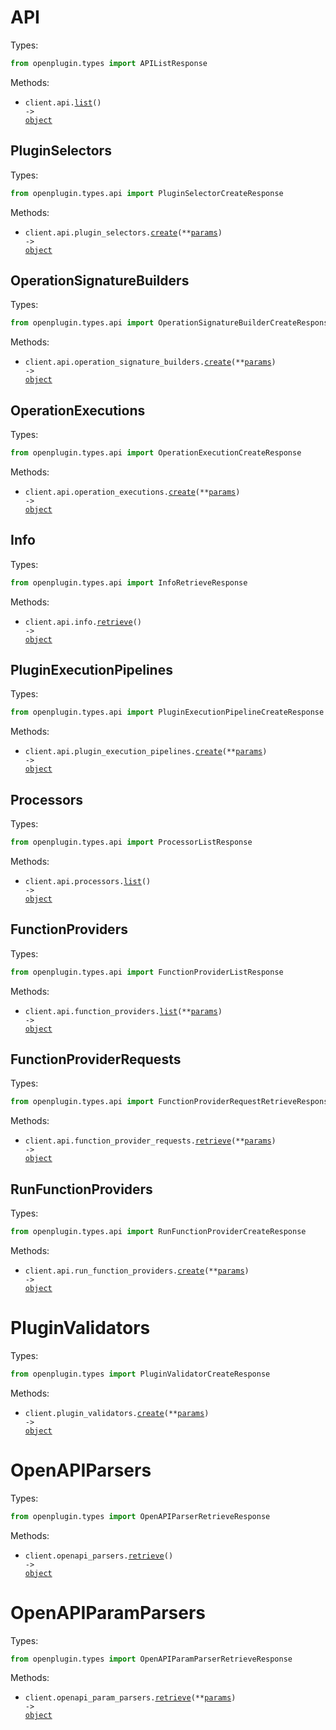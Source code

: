 # API

Types:

```python
from openplugin.types import APIListResponse
```

Methods:

- <code title="get /api/">client.api.<a href="./src/openplugin/resources/api/api.py">list</a>() -> <a href="./src/openplugin/types/api_list_response.py">object</a></code>

## PluginSelectors

Types:

```python
from openplugin.types.api import PluginSelectorCreateResponse
```

Methods:

- <code title="post /api/plugin-selector">client.api.plugin_selectors.<a href="./src/openplugin/resources/api/plugin_selectors.py">create</a>(\*\*<a href="src/openplugin/types/api/plugin_selector_create_params.py">params</a>) -> <a href="./src/openplugin/types/api/plugin_selector_create_response.py">object</a></code>

## OperationSignatureBuilders

Types:

```python
from openplugin.types.api import OperationSignatureBuilderCreateResponse
```

Methods:

- <code title="post /api/operation-signature-builder">client.api.operation_signature_builders.<a href="./src/openplugin/resources/api/operation_signature_builders.py">create</a>(\*\*<a href="src/openplugin/types/api/operation_signature_builder_create_params.py">params</a>) -> <a href="./src/openplugin/types/api/operation_signature_builder_create_response.py">object</a></code>

## OperationExecutions

Types:

```python
from openplugin.types.api import OperationExecutionCreateResponse
```

Methods:

- <code title="post /api/operation-execution">client.api.operation_executions.<a href="./src/openplugin/resources/api/operation_executions.py">create</a>(\*\*<a href="src/openplugin/types/api/operation_execution_create_params.py">params</a>) -> <a href="./src/openplugin/types/api/operation_execution_create_response.py">object</a></code>

## Info

Types:

```python
from openplugin.types.api import InfoRetrieveResponse
```

Methods:

- <code title="get /api/info">client.api.info.<a href="./src/openplugin/resources/api/info.py">retrieve</a>() -> <a href="./src/openplugin/types/api/info_retrieve_response.py">object</a></code>

## PluginExecutionPipelines

Types:

```python
from openplugin.types.api import PluginExecutionPipelineCreateResponse
```

Methods:

- <code title="post /api/plugin-execution-pipeline">client.api.plugin_execution_pipelines.<a href="./src/openplugin/resources/api/plugin_execution_pipelines.py">create</a>(\*\*<a href="src/openplugin/types/api/plugin_execution_pipeline_create_params.py">params</a>) -> <a href="./src/openplugin/types/api/plugin_execution_pipeline_create_response.py">object</a></code>

## Processors

Types:

```python
from openplugin.types.api import ProcessorListResponse
```

Methods:

- <code title="get /api/processors">client.api.processors.<a href="./src/openplugin/resources/api/processors.py">list</a>() -> <a href="./src/openplugin/types/api/processor_list_response.py">object</a></code>

## FunctionProviders

Types:

```python
from openplugin.types.api import FunctionProviderListResponse
```

Methods:

- <code title="get /api/function-providers">client.api.function_providers.<a href="./src/openplugin/resources/api/function_providers.py">list</a>(\*\*<a href="src/openplugin/types/api/function_provider_list_params.py">params</a>) -> <a href="./src/openplugin/types/api/function_provider_list_response.py">object</a></code>

## FunctionProviderRequests

Types:

```python
from openplugin.types.api import FunctionProviderRequestRetrieveResponse
```

Methods:

- <code title="get /api/function-provider-request">client.api.function_provider_requests.<a href="./src/openplugin/resources/api/function_provider_requests.py">retrieve</a>(\*\*<a href="src/openplugin/types/api/function_provider_request_retrieve_params.py">params</a>) -> <a href="./src/openplugin/types/api/function_provider_request_retrieve_response.py">object</a></code>

## RunFunctionProviders

Types:

```python
from openplugin.types.api import RunFunctionProviderCreateResponse
```

Methods:

- <code title="post /api/run-function-provider">client.api.run_function_providers.<a href="./src/openplugin/resources/api/run_function_providers.py">create</a>(\*\*<a href="src/openplugin/types/api/run_function_provider_create_params.py">params</a>) -> <a href="./src/openplugin/types/api/run_function_provider_create_response.py">object</a></code>

# PluginValidators

Types:

```python
from openplugin.types import PluginValidatorCreateResponse
```

Methods:

- <code title="post /api/plugin-validator">client.plugin_validators.<a href="./src/openplugin/resources/plugin_validators.py">create</a>(\*\*<a href="src/openplugin/types/plugin_validator_create_params.py">params</a>) -> <a href="./src/openplugin/types/plugin_validator_create_response.py">object</a></code>

# OpenAPIParsers

Types:

```python
from openplugin.types import OpenAPIParserRetrieveResponse
```

Methods:

- <code title="get /api/openapi-parser">client.openapi_parsers.<a href="./src/openplugin/resources/openapi_parsers.py">retrieve</a>() -> <a href="./src/openplugin/types/openapi_parser_retrieve_response.py">object</a></code>

# OpenAPIParamParsers

Types:

```python
from openplugin.types import OpenAPIParamParserRetrieveResponse
```

Methods:

- <code title="get /api/openapi-param-parser">client.openapi_param_parsers.<a href="./src/openplugin/resources/openapi_param_parsers.py">retrieve</a>(\*\*<a href="src/openplugin/types/openapi_param_parser_retrieve_params.py">params</a>) -> <a href="./src/openplugin/types/openapi_param_parser_retrieve_response.py">object</a></code>
